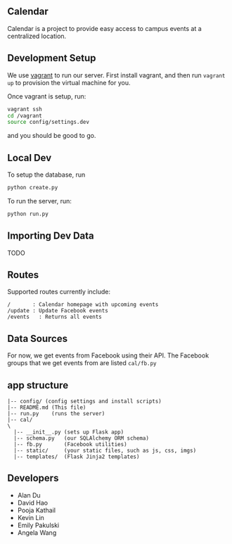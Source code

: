 Calendar
---

Calendar is a project to provide easy access to campus events at a centralized location.

## Development Setup
We use [vagrant](http://www.vagrantup.com/) to run our server. First install vagrant, and then run `vagrant up` to provision the virtual machine for you.

Once vagrant is setup, run:
```bash
vagrant ssh
cd /vagrant
source config/settings.dev
```
and you should be good to go.

## Local Dev

To setup the database, run
```bash
python create.py
```

To run the server, run:
```bash
python run.py
````

## Importing Dev Data
TODO

## Routes
Supported routes currently include:
```
/       : Calendar homepage with upcoming events
/update : Update Facebook events
/events   : Returns all events
```

## Data Sources
For now, we get events from Facebook using their API. The Facebook groups that we get events from are listed `cal/fb.py`

## app structure

```
|-- config/ (config settings and install scripts)
|-- README.md (This file)
|-- run.py    (runs the server)
|-- cal/
\
  |-- __init__.py (sets up Flask app)
  |-- schema.py   (our SQLAlchemy ORM schema)
  |-- fb.py       (Facebook utilities)
  |-- static/     (your static files, such as js, css, imgs)
  |-- templates/  (Flask Jinja2 templates)
```


## Developers
* Alan Du
* David Hao
* Pooja Kathail
* Kevin Lin
* Emily Pakulski
* Angela Wang
